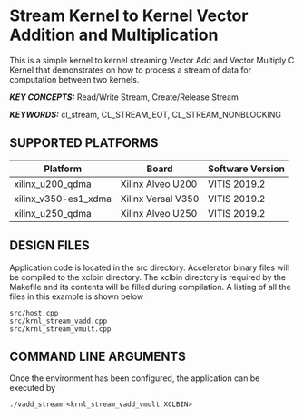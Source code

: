 Stream Kernel to Kernel Vector Addition and Multiplication
======================

This is a simple kernel to kernel streaming Vector Add and Vector Multiply C Kernel that demonstrates on how to process a stream of data for computation between two kernels.

***KEY CONCEPTS:*** Read/Write Stream, Create/Release Stream

***KEYWORDS:*** cl_stream, CL_STREAM_EOT, CL_STREAM_NONBLOCKING

## SUPPORTED PLATFORMS
Platform | Board             | Software Version
---------|-------------------|-----------------
xilinx_u200_qdma|Xilinx Alveo U200|VITIS 2019.2
xilinx_v350-es1_xdma|Xilinx Versal V350|VITIS 2019.2
xilinx_u250_qdma|Xilinx Alveo U250|VITIS 2019.2


##  DESIGN FILES
Application code is located in the src directory. Accelerator binary files will be compiled to the xclbin directory. The xclbin directory is required by the Makefile and its contents will be filled during compilation. A listing of all the files in this example is shown below

```
src/host.cpp
src/krnl_stream_vadd.cpp
src/krnl_stream_vmult.cpp
```

##  COMMAND LINE ARGUMENTS
Once the environment has been configured, the application can be executed by
```
./vadd_stream <krnl_stream_vadd_vmult XCLBIN>
```

